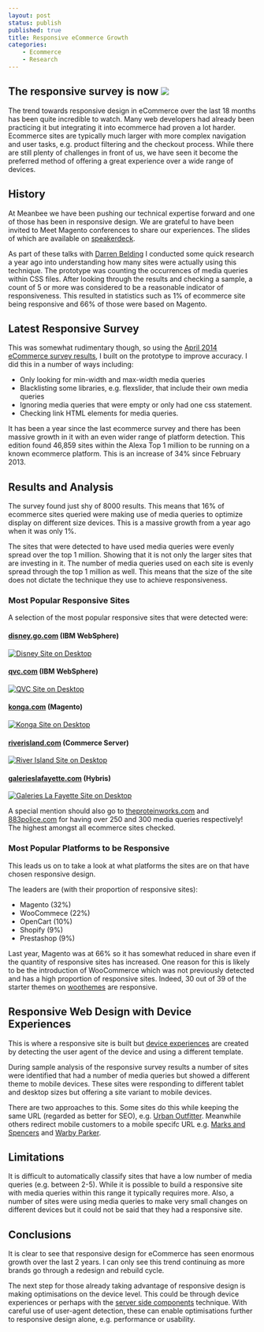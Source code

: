 ```yaml
---
layout: post
status: publish
published: true
title: Responsive eCommerce Growth
categories:
    - Ecommerce
    - Research
---
```


<div class="hivemind-promo">
    <h2>The responsive survey is now <a href="https://askhivemind.com/"><img src="/img/2015/06/hivemind_logo.svg" class="hivemind_logo" /></a></h2>
</div>


The trend towards responsive design in eCommerce over the last 18 months has been quite incredible to watch.  Many web developers had already been practicing it but integrating it into ecommerce had proven a lot harder.  Ecommerce sites are typically much larger with more complex navigation and user tasks, e.g. product filtering and the checkout process.  While there are still plenty of challenges in front of us, we have seen it become the preferred method of offering a great experience over a wide range of devices.

## History

At Meanbee we have been pushing our technical expertise forward and one of those has been in responsive design. We are grateful to have been invited to Meet Magento conferences to share our experiences. The slides of which are available on [speakerdeck](http://speakerdeck.com/meanbee/).

As part of these talks with [Darren Belding](http://darrenbelding.com/) I conducted some quick research a year ago into understanding how many sites were actually using this technique. The prototype was counting the occurrences of media queries within CSS files.  After looking through the results and checking a sample, a count of 5 or more was considered to be a reasonable indicator of responsiveness.  This resulted in statistics such as 1% of ecommerce site being responsive and 66% of those were based on Magento.

## Latest Responsive Survey

This was somewhat rudimentary though, so using the [April 2014 eCommerce survey results](2014/04/april-2014-ecommerce-survey/), I built on the prototype to improve accuracy. I did this in a number of ways including:

- Only looking for min-width and max-width media queries
- Blacklisting some libraries, e.g. flexslider, that include their own media queries
- Ignoring media queries that were empty or only had one css statement.
- Checking link HTML elements for media queries.

It has been a year since the last ecommerce survey and there has been massive growth in it with an even wider range of platform detection.  This edition found 46,859 sites within the Alexa Top 1 million to be running on a known ecommerce platform.  This is an increase of 34% since February 2013.

## Results and Analysis

The survey found just shy of 8000 results.  This means that 16% of ecommerce sites queried were making use of media queries to optimize display on different size devices.  This is a massive growth from a year ago when it was only 1%.

The sites that were detected to have used media queries were evenly spread over the top 1 million.  Showing that it is not only the larger sites that are investing in it.  The number of media queries used on each site is evenly spread through the top 1 million as well.  This means that the size of the site does not dictate the technique they use to achieve responsiveness.

### Most Popular Responsive Sites

A selection of the most popular responsive sites that were detected were:

#### [disney.go.com](http://disney.go.com) (IBM WebSphere)

<a href="http://disney.go.com"><img src="/img/2014/04/disney-desktop.png" alt="Disney Site on Desktop" title="Disney Site on Desktop" /></a>

#### [qvc.com](http://qvc.com) (IBM WebSphere)

<a href="http://qvc.com"><img src="/img/2014/04/qvc-desktop.png" alt="QVC Site on Desktop" title="QVC Site on Desktop" /></a>

#### [konga.com](http://konga.com) (Magento)

<a href="http://konga.com"><img src="/img/2014/04/konga-desktop.png" alt="Konga Site on Desktop" title="Konga Site on Desktop" /></a>

#### [riverisland.com](http://riverisland.com) (Commerce Server)

<a href="http://riverisland.com"><img src="/img/2014/04/riverisland-desktop.png" alt="River Island Site on Desktop" title="River Island Site on Desktop" /></a>

#### [galerieslafayette.com](http://galerieslafayette.com) (Hybris)

<a href="http://galerieslafayette.com"><img src="/img/2014/04/lafayette-desktop.png" alt="Galeries La Fayette Site on Desktop" title="Galeries La Fayette Site on Desktop" /></a>


A special mention should also go to [theproteinworks.com](http://theproteinworks.com) and [883police.com](http://883police.com) for having over 250 and 300 media queries respectively! The highest amongst all ecommerce sites checked.

### Most Popular Platforms to be Responsive

This leads us on to take a look at what platforms the sites are on that have chosen responsive design.

The leaders are (with their proportion of responsive sites):

- Magento (32%)
- WooCommece (22%)
- OpenCart (10%)
- Shopify  (9%)
- Prestashop (9%)

Last year, Magento was at 66% so it has somewhat reduced in share even if the quantity of responsive sites has increased.  One reason for this is likely to be the introduction of WooCommerce which was not previously detected and has a high proportion of responsive sites.  Indeed, 30 out of 39 of the starter themes on [woothemes](http://www.woothemes.com/product-category/themes/woocommerce/) are responsive.

## Responsive Web Design with Device Experiences

This is where a responsive site is built but [device experiences](https://developers.facebook.com/blog/post/2012/01/24/device-experiences---responsive-design/) are created by detecting the user agent of the device and using a different template.

During sample analysis of the responsive survey results a number of sites were identified that had a number of media queries but showed a different theme to mobile devices. These sites were responding to different tablet and desktop sizes but offering a site variant to mobile devices.

There are two approaches to this.  Some sites do this while keeping the same URL (regarded as better for SEO), e.g. [Urban Outfitter](http://www.urbanoutfitters.com/).  Meanwhile others redirect mobile customers to a mobile specifc URL e.g. [Marks and Spencers](http://m.marksandspencer.com/mt/www.marksandspencer.com) and [Warby Parker](http://m.warbyparker.com).

## Limitations

It is difficult to automatically classify sites that have a low number of media queries (e.g. between 2-5).  While it is possible to build a responsive site with media queries within this range it typically requires more.  Also, a number of sites were using media queries to make very small changes on different devices but it could not be said that they had a responsive site.

## Conclusions

It is clear to see that responsive design for eCommerce has seen enormous growth over the last 2 years.  I can only see this trend continuing as more brands go through a redesign and rebuild cycle.

The next step for those already taking advantage of responsive design is making optimisations on the device level.  This could be through device experiences or perhaps with the [server side components](http://www.lukew.com/ff/entry.asp?1392) technique.  With careful use of user-agent detection, these can enable optimisations further to responsive design alone, e.g. performance or usability.
